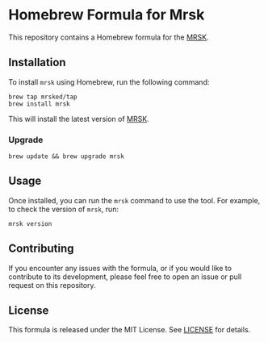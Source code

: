 # Homebrew Formula for Mrsk

This repository contains a Homebrew formula for the [MRSK](https://github.com/mrsked/mrsk).

## Installation

To install `mrsk` using Homebrew, run the following command:

```console
brew tap mrsked/tap
brew install mrsk
```

This will install the latest version of [MRSK](https://github.com/mrsked/mrsk).

### Upgrade
```console
brew update && brew upgrade mrsk
```

## Usage

Once installed, you can run the `mrsk` command to use the tool. For example, to check the version of `mrsk`, run:

```console
mrsk version
```

## Contributing

If you encounter any issues with the formula, or if you would like to contribute to its development, please feel free to open an issue or pull request on this repository.

## License

This formula is released under the MIT License. See [LICENSE](LICENSE) for details.
